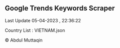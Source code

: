 

## Google Trends Keywords Scraper 
 
Last Update 05-04-2023 , 22:36:22

Country List :
VIETNAM.json



© Abdul Muttaqin 
